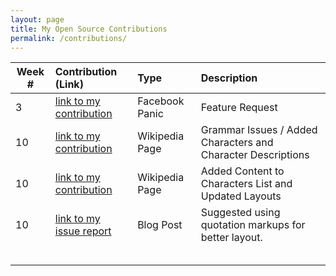 ```yaml
---
layout: page
title: My Open Source Contributions
permalink: /contributions/
---
```


<!-- 
Type of the contribution should be "Wikipedia edit", "OpenStreet Map feature", "Documentation", "Course website", "Blog", 
"Browse Add-on", etc. 

The descriptioin should include a brief summary of what you did. 

Replace the first row with your contribution. 

--> 





| Week #       | Contribution (Link)  | Type  | Description | 
|---|:---|:---|:---| 
|  3   | [link to my contribution](https://github.com/nyu-ossd-s19/FacebookPanic/issues/5)    | Facebook Panic    |   Feature Request    |
|  10   | [link to my contribution](https://en.wikipedia.org/w/index.php?title=Doraemon:_The_Record_of_Nobita%27s_Spaceblazer&oldid=893483650)     |  Wikipedia Page   |   Grammar Issues / Added Characters and Character Descriptions   |
|  10   |[link to my contribution](https://en.wikipedia.org/w/index.php?title=Legacies_(TV_series)&oldid=893488521)     |  Wikipedia Page   |  Added Content to Characters List and Updated Layouts    |
|  10   |[link to my issue report](https://github.com/nyu-ossd-s19/candacej97-weekly/issues/1)     |  Blog Post   |   Suggested using quotation markups for better layout.   |
|     |     |     |      |
|     |     |     |      |
|     |     |     |      |
|     |     |     |      |
|     |     |     |      |
